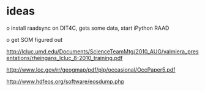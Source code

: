 # ideas

o install raadsync on DIT4C, gets some data, start iPython RAAD


o get SOM figured out

http://lcluc.umd.edu/Documents/ScienceTeamMtg/2010_AUG/valmiera_presentations/rheingans_lcluc_8-2010_training.pdf

http://www.loc.gov/rr/geogmap/pdf/plp/occasional/OccPaper5.pdf

http://www.hdfeos.org/software/eosdump.php



